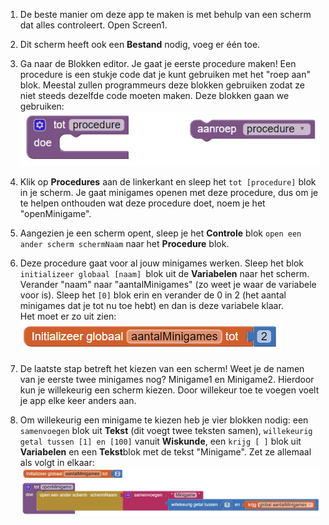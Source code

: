 1. De beste manier om deze app te maken is met behulp van een scherm dat alles controleert. Open Screen1.

2. Dit scherm heeft ook een **Bestand** nodig, voeg er één toe.

3. Ga naar de Blokken editor. Je gaat je eerste procedure maken! Een procedure is een stukje code dat je kunt gebruiken met het "roep aan" blok. Meestal zullen programmeurs deze blokken gebruiken zodat ze niet steeds dezelfde code moeten maken. Deze blokken gaan we gebruiken:  
   ![](/nl/assets/AI14.jpg)

4. Klik op **Procedures** aan de linkerkant en sleep het `tot [procedure]` blok in je scherm. Je gaat minigames openen met deze procedure, dus om je te helpen onthouden wat deze procedure doet, noem je het "openMinigame".

5. Aangezien je een scherm opent, sleep je het **Controle** blok `open een ander scherm schermNaam` naar het **Procedure** blok.

6. Deze procedure gaat voor al jouw minigames werken. Sleep het blok `initializeer globaal [naam] `blok uit de **Variabelen** naar het scherm. Verander "naam" naar "aantalMinigames" \(zo weet je waar de variabele voor is\). Sleep het `[0]` blok erin en verander de 0 in 2 \(het aantal minigames dat je tot nu toe hebt\) en dan is deze variabele klaar.  
   Het moet er zo uit zien:  
   ![](/nl/assets/AI15.jpg)

7. De laatste stap betreft het kiezen van een scherm! Weet je de namen van je eerste twee minigames nog? Minigame1 en Minigame2. Hierdoor kun je willekeurig een scherm kiezen. Door willekeur toe te voegen voelt je app elke keer anders aan.

8. Om willekeurig een minigame te kiezen heb je vier blokken nodig: een `samenvoegen` blok uit **Tekst** \(dit voegt twee teksten samen\), `willekeurig getal tussen [1] en [100]` vanuit **Wiskunde**, een `krijg [ ]` blok uit **Variabelen** en een **Tekst**blok met de tekst "Minigame". Zet ze allemaal als volgt in elkaar:![](/nl/assets/AI16.jpg)



